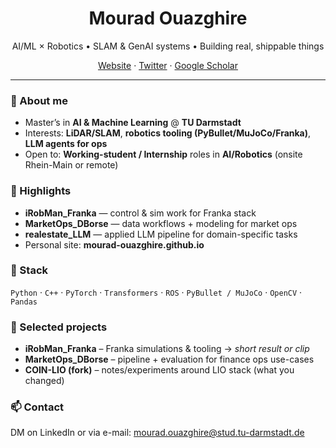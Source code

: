 <!-- Header -->
<h1 align="center">Mourad Ouazghire</h1>
<p align="center">
AI/ML × Robotics • SLAM & GenAI systems • Building real, shippable things
</p>

<p align="center">
  <a href="https://mourad-ouazghire.github.io">Website</a> ·
  <a href="https://twitter.com/mocromoon">Twitter</a> ·
  <a href="#">Google Scholar</a> <!-- add your link -->
</p>

---

### 👋 About me
- Master’s in **AI & Machine Learning** @ **TU Darmstadt**  
- Interests: **LiDAR/SLAM**, **robotics tooling (PyBullet/MuJoCo/Franka)**, **LLM agents for ops**
- Open to: **Working-student / Internship** roles in **AI/Robotics** (onsite Rhein-Main or remote)

### 🚀 Highlights
- **iRobMan_Franka** — control & sim work for Franka stack  
- **MarketOps_DBorse** — data workflows + modeling for market ops  
- **realestate_LLM** — applied LLM pipeline for domain-specific tasks  
- Personal site: **mourad-ouazghire.github.io**

### 🧰 Stack
`Python` · `C++` · `PyTorch` · `Transformers` · `ROS` · `PyBullet / MuJoCo` · `OpenCV` · `Pandas`

### 📌 Selected projects
- **iRobMan_Franka** – Franka simulations & tooling → _short result or clip_  
- **MarketOps_DBorse** – pipeline + evaluation for finance ops use-cases  
- **COIN-LIO (fork)** – notes/experiments around LIO stack (what you changed)

### 📫 Contact
DM on LinkedIn or via e-mail: mourad.ouazghire@stud.tu-darmstadt.de
